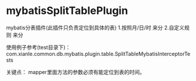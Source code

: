 # mybatisSplitTablePlugin
mybatis分表插件(此插件只负责定位到具体的表)
1.按照月/日/时 来分
2.自定义规则 来分


使用例子参考(test目录下)：
com.xianle.common.db.mybatis.plugin.table.SplitTableMybatisInterceptorTests

关键点：
mapper里面方法的参数必须有能定位到表的时间。
